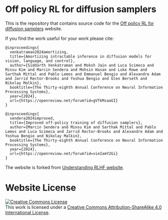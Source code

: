 # Off policy RL for diffusion samplers

This is the repository that contains source code for the [Off policy RL for diffusion samplers](https://gfnorg.github.io/diffusion-samplers) website.

If you find the work useful for your work please cite:
```
@inproceedings{
  venkatraman2024amortizing,
  title={Amortizing intractable inference in diffusion models for vision, language, and control},
  author={Siddarth Venkatraman and Moksh Jain and Luca Scimeca and Minsu Kim and Marcin Sendera and Mohsin Hasan and Luke Rowe and Sarthak Mittal and Pablo Lemos and Emmanuel Bengio and Alexandre Adam and Jarrid Rector-Brooks and Yoshua Bengio and Glen Berseth and Nikolay Malkin},
  booktitle={The Thirty-eighth Annual Conference on Neural Information Processing Systems},
  year={2024},
  url={https://openreview.net/forum?id=gVTkMsaaGI}
}

@inproceedings{
  sendera2024improved,
  title={Improved off-policy training of diffusion samplers},
  author={Marcin Sendera and Minsu Kim and Sarthak Mittal and Pablo Lemos and Luca Scimeca and Jarrid Rector-Brooks and Alexandre Adam and Yoshua Bengio and Nikolay Malkin},
  booktitle={The Thirty-eighth Annual Conference on Neural Information Processing Systems},
  year={2024},
  url={https://openreview.net/forum?id=vieIamY2Gi}
}
```

The website is forked from [Understanding RLHF website](https://understanding-rlhf.github.io/).

# Website License
<a rel="license" href="http://creativecommons.org/licenses/by-sa/4.0/"><img alt="Creative Commons License" style="border-width:0" src="https://i.creativecommons.org/l/by-sa/4.0/88x31.png" /></a><br />This work is licensed under a <a rel="license" href="http://creativecommons.org/licenses/by-sa/4.0/">Creative Commons Attribution-ShareAlike 4.0 International License</a>.
